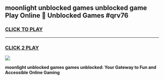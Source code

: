 
## moonlight unblocked games unblocked game Play Online 👋 Unblocked Games #qrv76
<h3>
<a href="https://premium.freeplayer.one?title=moonlight_unblocked_games&ref=21F">CLICK TO PLAY</a></h3>
<hr>

<h3>
<a href="https://premium.freeplayer.one?title=moonlight_unblocked_games&ref=21F">CLICK 2 PLAY</a>
  
</h3>

<a href="https://premium.freeplayer.one?title=moonlight_unblocked_games&ref=21F/"><img src="https://clearcache.store/games.png"></a>


**moonlight unblocked games games unblocked: Your Gateway to Fun and Accessible Online Gaming**
